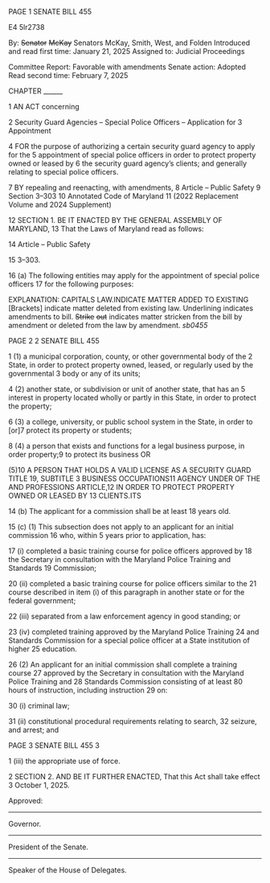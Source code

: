 PAGE 1
SENATE BILL 455

E4 5lr2738

By: ~~Senator~~ ~~McKay~~ Senators McKay, Smith, West, and Folden
Introduced and read first time: January 21, 2025
Assigned to: Judicial Proceedings

Committee Report: Favorable with amendments
Senate action: Adopted
Read second time: February 7, 2025

CHAPTER ______

1 AN ACT concerning

2 Security Guard Agencies – Special Police Officers – Application for
3 Appointment

4 FOR the purpose of authorizing a certain security guard agency to apply for the
5 appointment of special police officers in order to protect property owned or leased by
6 the security guard agency’s clients; and generally relating to special police officers.

7 BY repealing and reenacting, with amendments,
8 Article – Public Safety
9 Section 3–303
10 Annotated Code of Maryland
11 (2022 Replacement Volume and 2024 Supplement)

12 SECTION 1. BE IT ENACTED BY THE GENERAL ASSEMBLY OF MARYLAND,
13 That the Laws of Maryland read as follows:

14 Article – Public Safety

15 3–303.

16 (a) The following entities may apply for the appointment of special police officers
17 for the following purposes:

EXPLANATION: CAPITALS LAW.INDICATE MATTER ADDED TO EXISTING
[Brackets] indicate matter deleted from existing law.
Underlining indicates amendments to bill.
~~Strike~~ ~~out~~ indicates matter stricken from the bill by amendment or deleted from the law by
amendment. *sb0455*

PAGE 2
2 SENATE BILL 455

1 (1) a municipal corporation, county, or other governmental body of the
2 State, in order to protect property owned, leased, or regularly used by the governmental
3 body or any of its units;

4 (2) another state, or subdivision or unit of another state, that has an
5 interest in property located wholly or partly in this State, in order to protect the property;

6 (3) a college, university, or public school system in the State, in order to
[or]7 protect its property or students;

8 (4) a person that exists and functions for a legal business purpose, in order
property;9 to protect its business OR

(5)10 A PERSON THAT HOLDS A VALID LICENSE AS A SECURITY GUARD
TITLE 19, SUBTITLE 3 BUSINESS OCCUPATIONS11 AGENCY UNDER OF THE AND
PROFESSIONS ARTICLE,12 IN ORDER TO PROTECT PROPERTY OWNED OR LEASED BY
13 CLIENTS.ITS

14 (b) The applicant for a commission shall be at least 18 years old.

15 (c) (1) This subsection does not apply to an applicant for an initial commission
16 who, within 5 years prior to application, has:

17 (i) completed a basic training course for police officers approved by
18 the Secretary in consultation with the Maryland Police Training and Standards
19 Commission;

20 (ii) completed a basic training course for police officers similar to the
21 course described in item (i) of this paragraph in another state or for the federal government;

22 (iii) separated from a law enforcement agency in good standing; or

23 (iv) completed training approved by the Maryland Police Training
24 and Standards Commission for a special police officer at a State institution of higher
25 education.

26 (2) An applicant for an initial commission shall complete a training course
27 approved by the Secretary in consultation with the Maryland Police Training and
28 Standards Commission consisting of at least 80 hours of instruction, including instruction
29 on:

30 (i) criminal law;

31 (ii) constitutional procedural requirements relating to search,
32 seizure, and arrest; and

PAGE 3
SENATE BILL 455 3

1 (iii) the appropriate use of force.

2 SECTION 2. AND BE IT FURTHER ENACTED, That this Act shall take effect
3 October 1, 2025.

Approved:

________________________________________________________________________________
Governor.

________________________________________________________________________________
President of the Senate.

________________________________________________________________________________
Speaker of the House of Delegates.